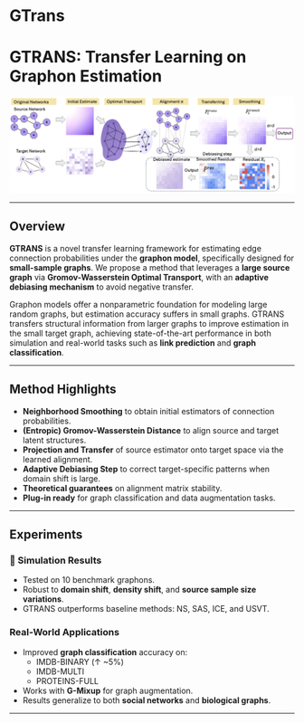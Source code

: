 # GTrans

# GTRANS: Transfer Learning on Graphon Estimation

![GTRANS Workflow](assets/gtrans_workflow.png)

---

## Overview

**GTRANS** is a novel transfer learning framework for estimating edge connection probabilities under the **graphon model**, specifically designed for **small-sample graphs**. We propose a method that leverages a **large source graph** via **Gromov-Wasserstein Optimal Transport**, with an **adaptive debiasing mechanism** to avoid negative transfer.

Graphon models offer a nonparametric foundation for modeling large random graphs, but estimation accuracy suffers in small graphs. GTRANS transfers structural information from larger graphs to improve estimation in the small target graph, achieving state-of-the-art performance in both simulation and real-world tasks such as **link prediction** and **graph classification**.

---

## Method Highlights

- **Neighborhood Smoothing** to obtain initial estimators of connection probabilities.
- **(Entropic) Gromov-Wasserstein Distance** to align source and target latent structures.
- **Projection and Transfer** of source estimator onto target space via the learned alignment.
- **Adaptive Debiasing Step** to correct target-specific patterns when domain shift is large.
- **Theoretical guarantees** on alignment matrix stability.
- **Plug-in ready** for graph classification and data augmentation tasks.

---

## Experiments

### 🔬 Simulation Results
- Tested on 10 benchmark graphons.
- Robust to **domain shift**, **density shift**, and **source sample size variations**.
- GTRANS outperforms baseline methods: NS, SAS, ICE, and USVT.

### Real-World Applications
- Improved **graph classification** accuracy on:
  - IMDB-BINARY (↑ ~5%)
  - IMDB-MULTI
  - PROTEINS-FULL
- Works with **G-Mixup** for graph augmentation.
- Results generalize to both **social networks** and **biological graphs**.

---

